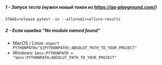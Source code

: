 ##### 1 - Запуск теста (нужен новый токен из https://qa-playground.com/)
`STAGE=release pytest -sv --alluredir=allure-results`

##### 2 - Если ошибка "No module named found"
- MacOS / Linux: `export PYTHONPATH="${PYTHONPATH}:ABSOLUT_PATH_TO_YOUR_PROJECT"`
- Windows: `$env:PYTHONPATH = "$env:PYTHONPATH;ABSOLUT_PATH_TO_YOUR_PROJECT"`
